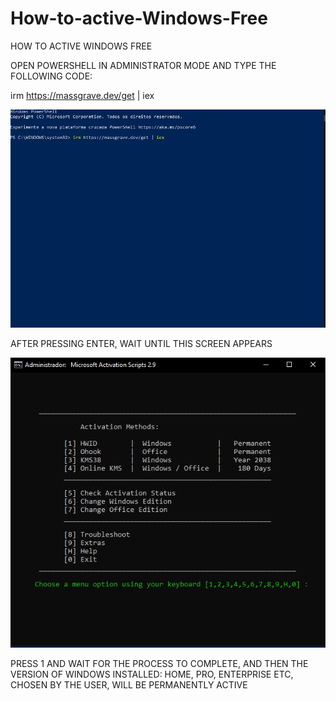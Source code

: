 # How-to-active-Windows-Free
HOW TO ACTIVE WINDOWS FREE


 OPEN POWERSHELL IN ADMINISTRATOR MODE AND TYPE THE FOLLOWING CODE:

irm https://massgrave.dev/get | iex

![image alt](https://github.com/StormCheatPvP/How-to-active-Windows-Free/blob/7a9f96a72ace0710ab047db576c6b63aff8113e3/a1.PNG)


AFTER PRESSING ENTER, WAIT UNTIL THIS SCREEN APPEARS

![image alt](https://github.com/StormCheatPvP/How-to-active-Windows-Free/blob/2810ada76bc2a92885282ed5fa926105cc546be2/a2.PNG)

PRESS 1 AND WAIT FOR THE PROCESS TO COMPLETE, AND THEN THE VERSION OF WINDOWS INSTALLED: HOME, PRO, ENTERPRISE ETC, CHOSEN BY THE USER, WILL BE PERMANENTLY ACTIVE
